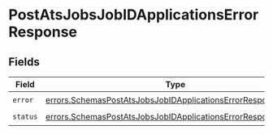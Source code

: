 # PostAtsJobsJobIDApplicationsErrorResponse


## Fields

| Field                                                                                                                                          | Type                                                                                                                                           | Required                                                                                                                                       | Description                                                                                                                                    |
| ---------------------------------------------------------------------------------------------------------------------------------------------- | ---------------------------------------------------------------------------------------------------------------------------------------------- | ---------------------------------------------------------------------------------------------------------------------------------------------- | ---------------------------------------------------------------------------------------------------------------------------------------------- |
| `error`                                                                                                                                        | [errors.SchemasPostAtsJobsJobIDApplicationsErrorResponseError](../../models/errors/schemaspostatsjobsjobidapplicationserrorresponseerror.md)   | :heavy_check_mark:                                                                                                                             | N/A                                                                                                                                            |
| `status`                                                                                                                                       | [errors.SchemasPostAtsJobsJobIDApplicationsErrorResponseStatus](../../models/errors/schemaspostatsjobsjobidapplicationserrorresponsestatus.md) | :heavy_check_mark:                                                                                                                             | N/A                                                                                                                                            |